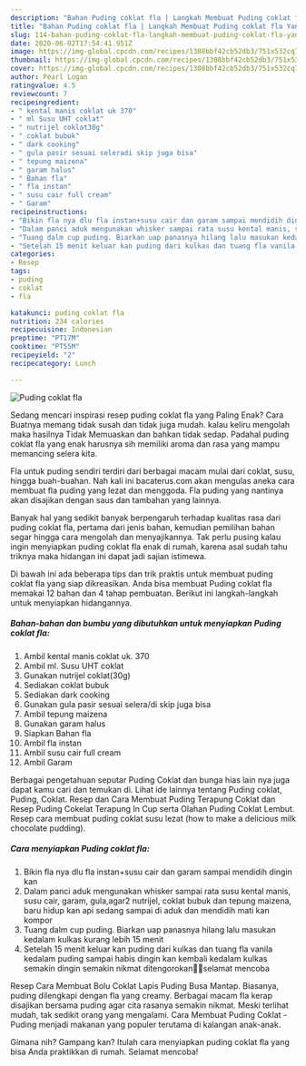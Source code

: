 ```yaml
---
description: "Bahan Puding coklat fla | Langkah Membuat Puding coklat fla Yang Bikin Ngiler"
title: "Bahan Puding coklat fla | Langkah Membuat Puding coklat fla Yang Bikin Ngiler"
slug: 114-bahan-puding-coklat-fla-langkah-membuat-puding-coklat-fla-yang-bikin-ngiler
date: 2020-06-02T17:54:41.951Z
image: https://img-global.cpcdn.com/recipes/1308bbf42cb52db3/751x532cq70/puding-coklat-fla-foto-resep-utama.jpg
thumbnail: https://img-global.cpcdn.com/recipes/1308bbf42cb52db3/751x532cq70/puding-coklat-fla-foto-resep-utama.jpg
cover: https://img-global.cpcdn.com/recipes/1308bbf42cb52db3/751x532cq70/puding-coklat-fla-foto-resep-utama.jpg
author: Pearl Logan
ratingvalue: 4.5
reviewcount: 7
recipeingredient:
- " kental manis coklat uk 370"
- " ml Susu UHT coklat"
- " nutrijel coklat30g"
- " coklat bubuk"
- " dark cooking"
- " gula pasir sesuai seleradi skip juga bisa"
- " tepung maizena"
- " garam halus"
- " Bahan fla"
- " fla instan"
- " susu cair full cream"
- " Garam"
recipeinstructions:
- "Bikin fla nya dlu fla instan+susu cair dan garam sampai mendidih dingin kan"
- "Dalam panci aduk mengunakan whisker sampai rata susu kental manis, susu cair, garam, gula,agar2 nutrijel, coklat bubuk dan tepung maizena, baru hidup kan api sedang sampai di aduk dan mendidih mati kan kompor"
- "Tuang dalm cup puding. Biarkan uap panasnya hilang lalu masukan kedalam kulkas kurang lebih 15 menit"
- "Setelah 15 menit keluar kan puding dari kulkas dan tuang fla vanila kedalam puding sampai habis dingin kan kembali kedalam kulkas semakin dingin semakin nikmat ditengorokan🤭😚selamat mencoba"
categories:
- Resep
tags:
- puding
- coklat
- fla

katakunci: puding coklat fla 
nutrition: 234 calories
recipecuisine: Indonesian
preptime: "PT17M"
cooktime: "PT55M"
recipeyield: "2"
recipecategory: Lunch

---
```



![Puding coklat fla](https://img-global.cpcdn.com/recipes/1308bbf42cb52db3/751x532cq70/puding-coklat-fla-foto-resep-utama.jpg)

Sedang mencari inspirasi resep puding coklat fla yang Paling Enak? Cara Buatnya memang tidak susah dan tidak juga mudah. kalau keliru mengolah maka hasilnya Tidak Memuaskan dan bahkan tidak sedap. Padahal puding coklat fla yang enak harusnya sih memiliki aroma dan rasa yang mampu memancing selera kita.

Fla untuk puding sendiri terdiri dari berbagai macam mulai dari coklat, susu, hingga buah-buahan. Nah kali ini bacaterus.com akan mengulas aneka cara membuat fla puding yang lezat dan menggoda. Fla puding yang nantinya akan disajikan dengan saus dan tambahan yang lainnya.

Banyak hal yang sedikit banyak berpengaruh terhadap kualitas rasa dari puding coklat fla, pertama dari jenis bahan, kemudian pemilihan bahan segar hingga cara mengolah dan menyajikannya. Tak perlu pusing kalau ingin menyiapkan puding coklat fla enak di rumah, karena asal sudah tahu triknya maka hidangan ini dapat jadi sajian istimewa.


Di bawah ini ada beberapa tips dan trik praktis untuk membuat puding coklat fla yang siap dikreasikan. Anda bisa membuat Puding coklat fla memakai 12 bahan dan 4 tahap pembuatan. Berikut ini langkah-langkah untuk menyiapkan hidangannya.

<!--inarticleads1-->

##### Bahan-bahan dan bumbu yang dibutuhkan untuk menyiapkan Puding coklat fla:

1. Ambil  kental manis coklat uk. 370
1. Ambil  ml. Susu UHT coklat
1. Gunakan  nutrijel coklat(30g)
1. Sediakan  coklat bubuk
1. Sediakan  dark cooking
1. Gunakan  gula pasir sesuai selera/di skip juga bisa
1. Ambil  tepung maizena
1. Gunakan  garam halus
1. Siapkan  Bahan fla
1. Ambil  fla instan
1. Ambil  susu cair full cream
1. Ambil  Garam


Berbagai pengetahuan seputar Puding Coklat dan bunga hias lain nya juga dapat kamu cari dan temukan di. Lihat ide lainnya tentang Puding coklat, Puding, Coklat. Resep dan Cara Membuat Puding Terapung Coklat dan Resep Puding Cokelat Terapung In Cup serta Olahan Puding Coklat Lembut. Resep cara membuat puding coklat susu lezat (how to make a delicious milk chocolate pudding). 

<!--inarticleads2-->

##### Cara menyiapkan Puding coklat fla:

1. Bikin fla nya dlu fla instan+susu cair dan garam sampai mendidih dingin kan
1. Dalam panci aduk mengunakan whisker sampai rata susu kental manis, susu cair, garam, gula,agar2 nutrijel, coklat bubuk dan tepung maizena, baru hidup kan api sedang sampai di aduk dan mendidih mati kan kompor
1. Tuang dalm cup puding. Biarkan uap panasnya hilang lalu masukan kedalam kulkas kurang lebih 15 menit
1. Setelah 15 menit keluar kan puding dari kulkas dan tuang fla vanila kedalam puding sampai habis dingin kan kembali kedalam kulkas semakin dingin semakin nikmat ditengorokan🤭😚selamat mencoba


Resep Cara Membuat Bolu Coklat Lapis Puding Busa Mantap. Biasanya, puding dilengkapi dengan fla yang creamy. Berbagai macam fla kerap disajikan bersama puding agar cita rasanya semakin nikmat. Meski terlihat mudah, tak sedikit orang yang mengalami. Cara Membuat Puding Coklat - Puding menjadi makanan yang populer terutama di kalangan anak-anak. 

Gimana nih? Gampang kan? Itulah cara menyiapkan puding coklat fla yang bisa Anda praktikkan di rumah. Selamat mencoba!
